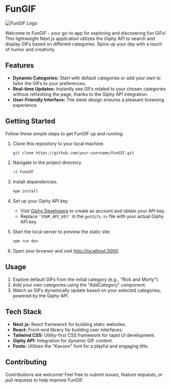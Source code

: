 # FunGIF 

![FunGIF Logo](https://i.ibb.co/qsw2jy0/FunGif.png)

Welcome to FunGIF - your go-to app for exploring and discovering fun GIFs! This lightweight Next.js application utilizes the Giphy API to search and display GIFs based on different categories. Spice up your day with a touch of humor and creativity.

## Features

- **Dynamic Categories:** Start with default categories or add your own to tailor the GIFs to your preferences.
- **Real-time Updates:** Instantly see GIFs related to your chosen categories without refreshing the page, thanks to the Giphy API integration.
- **User-Friendly Interface:** The sleek design ensures a pleasant browsing experience.

## Getting Started

Follow these simple steps to get FunGIF up and running:

1. Clone this repository to your local machine.
   ```bash
   git clone https://github.com/your-username/FunGIF.git
   ```

2. Navigate to the project directory.
   ```bash
   cd FunGIF
   ```

3. Install dependencies.
   ```bash
   npm install
   ```

4. Set up your Giphy API key.
   - Visit [Giphy Developers](https://developers.giphy.com/dashboard/) to create an account and obtain your API key.
   - Replace `'YOUR_API_KEY'` in the `getGifs.ts` file with your actual Giphy API key.

5. Start the local server to preview the static site.
   ```bash
   npm run dev
   ```

7. Open your browser and visit [http://localhost:3000](http://localhost:3000).

## Usage

1. Explore default GIFs from the initial category (e.g., "Rick and Morty").
2. Add your own categories using the "AddCategory" component.
3. Watch as GIFs dynamically update based on your selected categories, powered by the Giphy API.

## Tech Stack

- **Next.js:** React framework for building static websites.
- **React:** Front-end library for building user interfaces.
- **Tailwind CSS:** Utility-first CSS framework for rapid UI development.
- **Giphy API:** Integration for dynamic GIF content.
- **Fonts:** Utilizes the "Kavoon" font for a playful and engaging title.

## Contributing

Contributions are welcome! Feel free to submit issues, feature requests, or pull requests to help improve FunGIF.